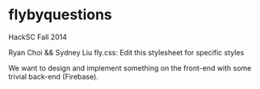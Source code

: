 flybyquestions
==============

HackSC Fall 2014

Ryan Choi && Sydney Liu
fly.css: Edit this stylesheet for specific styles

We want to design and implement something on the front-end with some trivial back-end (Firebase).